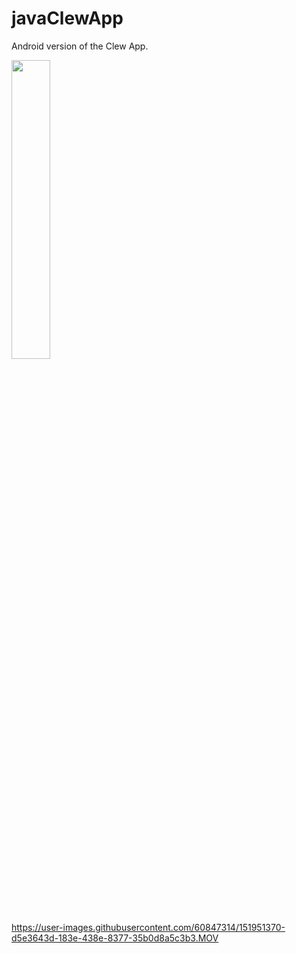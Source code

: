 # javaClewApp

Android version of the Clew App.

<img src="https://user-images.githubusercontent.com/60847314/161115016-bbf28cdd-f619-4734-bafd-c873f3e133b7.png" width=35%>

https://user-images.githubusercontent.com/60847314/151951370-d5e3643d-183e-438e-8377-35b0d8a5c3b3.MOV
